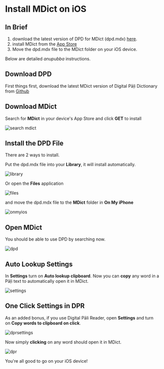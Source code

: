 # Install MDict on iOS

## In Brief

1. download the latest version of DPD for MDict (dpd.mdx) [here](https://github.com/digitalpalidictionary/digitalpalidictionary/releases). 
2. install MDict from the [App Store](https://apps.apple.com/us/app/mdict-ad/id894362875)
3. Move the dpd.mdx file to the MDict folder on your iOS device.

Below are detailed *anupubba* instructions. 

## Download DPD

First things first, download the latest MDict version of Digital Pāḷi Dictionary from [Github](https://github.com/digitalpalidictionary/digitalpalidictionary/releases)

## Download MDict

Search for **MDict** in your device's App Store and click **GET** to install

![search mdict](pics/ios/1search_mdict.JPG)

## Install the DPD File

There are 2 ways to install.

Put the dpd.mdx file into your **Library**, it will install automatically.

![library](pics/ios/2library.JPG)

Or open the **Files** application 
   
![files](pics/ios/3files.JPG)

and move the dpd.mdx file to the **MDict** folder in **On My iPhone**

![onmyios](pics/ios/4onmyios.JPG)

## Open MDict

You should be able to use DPD by searching now.

![dpd](pics/ios/5dpd.JPG)

## Auto Lookup Settings

In **Settings** turn on **Auto lookup clipboard**. Now you can **copy** any word in a Pāḷi text to automatically open it in MDict.

![settings](pics/ios/6settings.JPG)

## One Click Settings in DPR

As an added bonus, if you use Digital Pāli Reader, open **Settings** and turn on **Copy words to clipboard on click**. 

![dprsettings](pics/ios/7dprsettings.png)

Now simply **clicking** on any word should open it in MDict.

![dpr](pics/ios/8dpr.JPG)

You're all good to go on your iOS device!